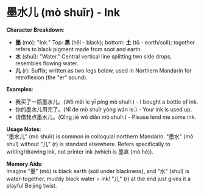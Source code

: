 # **墨水儿 (mò shuǐr) - Ink**

**Character Breakdown**:  
- **墨** (mò): "Ink." Top: **黑** (hēi - black); bottom: **土** (tǔ - earth/soil); together refers to black pigment made from soot and earth.  
- **水** (shuǐ): "Water." Central vertical line splitting two side drops, resembles flowing water.  
- **儿** (r): Suffix; written as two legs below, used in Northern Mandarin for retroflexion (the "er" sound).

**Examples**:  
- 我买了一瓶墨水儿。(Wǒ mǎi le yī píng mò shuǐr.) - I bought a bottle of ink.  
- 你的墨水儿用完了。(Nǐ de mò shuǐr yòng wán le.) - Your ink is used up.  
- 请借我点墨水儿。(Qǐng jiè wǒ diǎn mò shuǐr.) - Please lend me some ink.

**Usage Notes**:  
"墨水儿" (mò shuǐr) is common in colloquial northern Mandarin. "墨水" (mò shuǐ) without "儿" (r) is standard elsewhere. Refers specifically to writing/drawing ink, not printer ink (which is 墨盒 (mò hé)).

**Memory Aids**:  
Imagine "墨" (mò) is black earth (soil under blackness), and "水" (shuǐ) is water-together, muddy black water = ink! "儿" (r) at the end just gives it a playful Beijing twist.